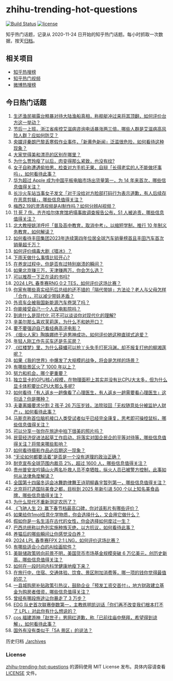 # zhihu-trending-hot-questions

[![Build Status](https://github.com/justjavac/zhihu-trending-hot-questions/workflows/ci/badge.svg?branch=master)](https://github.com/justjavac/zhihu-trending-hot-questions/actions)
[![license](https://img.shields.io/github/license/justjavac/zhihu-trending-hot-questions)](https://github.com/justjavac/zhihu-trending-hot-questions/blob/master/LICENSE)

知乎热门话题，记录从 2020-11-24
日开始的知乎热门话题。每小时抓取一次数据，按天[归档](./archives)。

## 相关项目

- [知乎热搜榜](https://github.com/justjavac/zhihu-trending-top-search)
- [知乎热门视频](https://github.com/justjavac/zhihu-trending-hot-video)
- [微博热搜榜](https://github.com/justjavac/weibo-trending-hot-search)

## 今日热门话题

<!-- BEGIN -->
<!-- 最后更新时间 Thu Feb 22 2024 02:17:54 GMT+0800 (China Standard Time) -->

1. [生还渔民揭露台粗暴对待大陆渔船真相，称舰艇冲过来将其顶翻，如何评价台方这一举动？](https://www.zhihu.com/question/645231586)
1. [节后一上班，浙江省疾控艾滋病咨询电话暴涨两三倍，哪些人群是艾滋病高风险人群？应如何防艾？](https://www.zhihu.com/question/645163099)
1. [央媒评秦朗巴黎丢寒假作业事件，「新黄色新闻」泛滥很危险，如何看待这种现象？](https://www.zhihu.com/question/645180645)
1. [大家觉得美和漂亮的区别在哪里？](https://www.zhihu.com/question/269284313)
1. [为什么贾玲瘦了以后，肉变得那么紧致，也没有纹?](https://www.zhihu.com/question/643962948)
1. [女子自称遭遇偷拍男，检查对方手机无果，自辩「长得老实的人不能做坏事吗」，如何看待此事？](https://www.zhihu.com/question/645236828)
1. [华为超过 Apple 成为中国平板电脑市场出货量第一，为 14 年来首次，哪些信息值得关注？](https://www.zhihu.com/question/645212838)
1. [长沙火车站当事女子发文「对于没给对方脸部打码行为表示道歉，有人后续存在恶意剪辑」，哪些信息值得关注？](https://www.zhihu.com/question/645245685)
1. [梅西2.19的澄清视频是AI制作吗？如何分辨AI视频？](https://www.zhihu.com/question/645069026)
1. [11 死 7 伤，齐齐哈尔体育馆坍塌事故调查报告公布，51 人被追责，哪些信息值得关注？](https://www.zhihu.com/question/645205550)
1. [北大教授姚洋呼吁「普及高中教育，取消中考」，以缩短学制，推行 10 年制义务教育，如何解读？](https://www.zhihu.com/question/645214928)
1. [如何看待丰田集团2023年连续第四年位居全球汽车销量榜首且丰田汽车首次销量超千万？](https://www.zhihu.com/question/641951217)
1. [如何评价缉毒大剧《猎冰》？](https://www.zhihu.com/question/644855545)
1. [下雨天做什么事情比较开心?](https://www.zhihu.com/question/634958142)
1. [在养宠过程中，你是否有过特别崩溃的瞬间？](https://www.zhihu.com/question/639819428)
1. [如果北京赚三万，天津赚两万，你会怎么选？](https://www.zhihu.com/question/644864248)
1. [可以推荐一下正在读的书吗?](https://www.zhihu.com/question/642969050)
1. [2024 LPL 春季赛RNG 0:2 TES，如何评价这场比赛？](https://www.zhihu.com/question/645254317)
1. [你家有哪些真实经历后总结的还不错的「隔代带娃」方法论？老人与父母怎样「合作」，可以减少带娃矛盾？](https://www.zhihu.com/question/643023174)
1. [外资车企被我国新能源汽车卷哭了吗？](https://www.zhihu.com/question/639536083)
1. [你能接受自己一个人去电影院吗？](https://www.zhihu.com/question/636740469)
1. [到底什么是现代化 可不可以谈谈你对现代化的理解?](https://www.zhihu.com/question/387105328)
1. [辛美尔那么喜欢芙莉莲，为什么不和她开口？](https://www.zhihu.com/question/644629816)
1. [要不要强迫自己看经典高评电影？](https://www.zhihu.com/question/636917211)
1. [《烟火人家》陶姝娜终于追男神成功，如何评价她这种直球式追爱？](https://www.zhihu.com/question/645180758)
1. [年轻人刚工作先买车还是先买房？](https://www.zhihu.com/question/645170291)
1. [《红楼梦》里，为什么薛蟠可以抢丫头失手打死冯渊，却不报复打他的柳湘莲呢？](https://www.zhihu.com/question/420874274)
1. [如果《我的世界》中爆发了大规模的战争，将会是怎样的场景？](https://www.zhihu.com/question/267349344)
1. [有哪些景区火了 1000 年以上？](https://www.zhihu.com/question/642213061)
1. [努力和机会，哪个更重要？](https://www.zhihu.com/question/645001227)
1. [独立显卡的GPU核心规模，在物理面积上其实并没有比CPU大太多，但为什么显卡体积要比CPU大那么多呢?](https://www.zhihu.com/question/641677761)
1. [如何看待「有人返乡一趟像看了心理医生，有人返乡一趟需要看心理医生」这句话？你是哪种？](https://www.zhihu.com/question/644764783)
1. [夫妻离婚要求分割 2 孩子 26 万压岁钱，法院驳回「无权随意处分被监护人财产」，如何看待此事？](https://www.zhihu.com/question/645160855)
1. [马斯克称首位脑机接口人类受试者似乎已经完全康复，思考即可操控鼠标，哪些信息值得关注？](https://www.zhihu.com/question/645158869)
1. [可以分享一张你在旅途中拍下很美的照片吗？](https://www.zhihu.com/question/641372697)
1. [民营经济促进法起草工作启动，将落实对国企民企的平等对待等，哪些信息值得关注？将带来哪些影响？](https://www.zhihu.com/question/645233003)
1. [如何看待摄影作品必后期这一现象？](https://www.zhihu.com/question/644556531)
1. [“无论如何都要活着”是否是一个没有道理的政治正确？](https://www.zhihu.com/question/642681360)
1. [耐克宣布全球范围内裁员 2%，超过 1600 人，哪些信息值得关注？](https://www.zhihu.com/question/645071309)
1. [贵州普安龙吟镇山火两名扑救人员不幸牺牲，纵火人员已被警方控制，此事如何从法律角度解读？](https://www.zhihu.com/question/645229866)
1. [全国第十四届冬运会冰舞韵律舞王诗玥柳鑫宇暂列第一，哪些信息值得关注？](https://www.zhihu.com/question/645225918)
1. [北京将打造国际美食之都，目标到 2025 年新引进 500 个以上知名美食品牌，哪些信息值得关注？](https://www.zhihu.com/question/645057026)
1. [为什么现代不重新测定农历了？](https://www.zhihu.com/question/644610355)
1. [《飞驰人生 2》赢下春节档最高口碑，你对该影片有哪些评价？](https://www.zhihu.com/question/644010577)
1. [如果给你1mol任意化学物质，你会选择什么，又会用它做什么？](https://www.zhihu.com/question/644440765)
1. [假如你是一名生活在古代的女性，你会选择如何度过一生？](https://www.zhihu.com/question/363225281)
1. [巴西总统称以色列实施种族灭绝，以方抗议，如何看待此事？](https://www.zhihu.com/question/644843531)
1. [养猫后的哪些瞬间让你感觉没白养？](https://www.zhihu.com/question/644850704)
1. [2024 LPL 春季赛FPX 2:1 LNG，如何评价这场比赛？](https://www.zhihu.com/question/645072206)
1. [有哪些适合小白的AI绘画软件？](https://www.zhihu.com/question/637123591)
1. [美联储政策转向前景不明，美国货币市场基金规模突破 6 万亿美元，创历史新高，哪些信息值得关注？](https://www.zhihu.com/question/645084781)
1. [如何在一段时间内科学健康地瘦下来？](https://www.zhihu.com/question/643670054)
1. [在旅行中，住宿、交通体验、饮食、景区附加消费等，哪一项的钱你觉得最值的花？](https://www.zhihu.com/question/642213047)
1. [一县城购房补贴政策引热议，鼓励企业「预发工资交首付」，地方财政建立基金为购房者借资，哪些信息值得关注？](https://www.zhihu.com/question/644972592)
1. [曾经有哪段旅途让你暴走了 3 万步？](https://www.zhihu.com/question/642212970)
1. [EDG 队史首次联赛倒数第一，主教练明凯训话「你们再不改变我们根本打不了 LPL」对此你有什么想说的？](https://www.zhihu.com/question/645024909)
1. [cos 福建游神「赵世子」男网红道歉，称「已前往庙中祭拜，希望得到谅解」，如何看待此事？](https://www.zhihu.com/question/645079935)
1. [国外有没有类似于「5A 景区」的说法？](https://www.zhihu.com/question/642213088)

<!-- END -->

历史归档 [./archives](./archives)

### License

[zhihu-trending-hot-questions](https://github.com/justjavac/zhihu-trending-hot-questions)
的源码使用 MIT License 发布。具体内容请查看 [LICENSE](./LICENSE) 文件。
